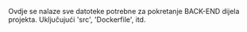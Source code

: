 Ovdje se nalaze sve datoteke potrebne za pokretanje BACK-END dijela projekta.
Uključujući 'src', 'Dockerfile', itd.